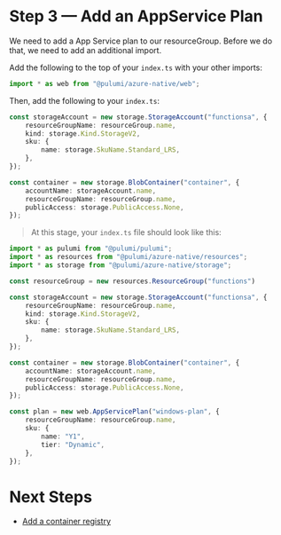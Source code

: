 # Step 3 &mdash; Add an AppService Plan

We need to add a App Service plan to our resourceGroup. Before we do that, we need to add an additional import.

Add the following to the top of your `index.ts` with your other imports:

```typescript
import * as web from "@pulumi/azure-native/web";
```

Then, add the following to your `index.ts`:

```typescript
const storageAccount = new storage.StorageAccount("functionsa", {
    resourceGroupName: resourceGroup.name,
    kind: storage.Kind.StorageV2,
    sku: {
        name: storage.SkuName.Standard_LRS,
    },
});

const container = new storage.BlobContainer("container", {
    accountName: storageAccount.name,
    resourceGroupName: resourceGroup.name,
    publicAccess: storage.PublicAccess.None,
});
```

> At this stage, your `index.ts` file should look like this:

```typescript
import * as pulumi from "@pulumi/pulumi";
import * as resources from "@pulumi/azure-native/resources";
import * as storage from "@pulumi/azure-native/storage";

const resourceGroup = new resources.ResourceGroup("functions")

const storageAccount = new storage.StorageAccount("functionsa", {
    resourceGroupName: resourceGroup.name,
    kind: storage.Kind.StorageV2,
    sku: {
        name: storage.SkuName.Standard_LRS,
    },
});

const container = new storage.BlobContainer("container", {
    accountName: storageAccount.name,
    resourceGroupName: resourceGroup.name,
    publicAccess: storage.PublicAccess.None,
});

const plan = new web.AppServicePlan("windows-plan", {
    resourceGroupName: resourceGroup.name,
    sku: {
        name: "Y1",
        tier: "Dynamic",
    },
});
```

# Next Steps

* [Add a container registry](../lab-04/README.md)
